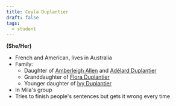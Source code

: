 ```yaml
---
title: Ceyla Duplantier
draft: false
tags:
  - student
---
```


**(She/Her)**
- French and American, lives in Australia
- Family:
	- Daughter of [Amberleigh Allen](Amberleigh%20Allen.md) and [Adélard Duplantier](Adélard%20Duplantier.md)
	- Granddaughter of [Flora Duplantier](Flora%20Duplantier.md)
	- Younger daughter of [Ivy Duplantier](Ivy%20Duplantier.md)
- In Mila's group
- Tries to finish people's sentences but gets it wrong every time